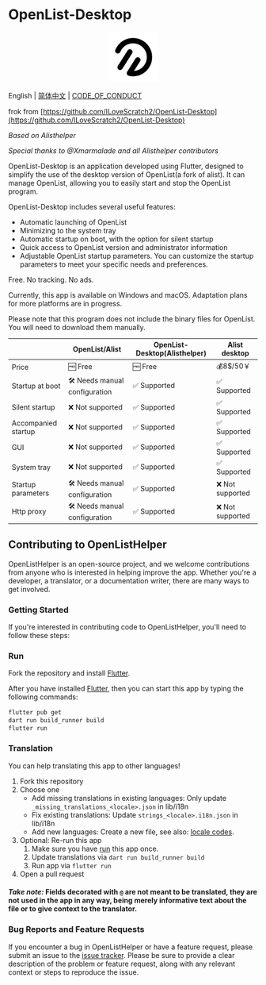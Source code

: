 # OpenList-Desktop

<p align="center">
  <img src="https://raw.githubusercontent.com/OpenListTeam/Logo/refs/heads/main/logo.svg" width="100" height="100">
</p>

English | [简体中文](./README_zh-Hans.md) |  [CODE_OF_CONDUCT](./CODE_OF_CONDUCT.md)

frok from [https://github.com/ILoveScratch2/OpenList-Desktop](https://github.com/ILoveScratch2/OpenList-Desktop)

*Based on Alisthelper*

*Special thanks to @Xmarmalade and all Alisthelper contributors*

OpenList-Desktop is an application developed using Flutter, designed to simplify the use of the desktop version of OpenList(a fork of alist). It can manage OpenList, allowing you to easily start and stop the OpenList program.


OpenList-Desktop includes several useful features:

- Automatic launching of OpenList
- Minimizing to the system tray
- Automatic startup on boot, with the option for silent startup
- Quick access to OpenList version and administrator information
- Adjustable OpenList startup parameters. You can customize the startup parameters to meet your specific needs and preferences.

Free. No tracking. No ads.

Currently, this app is available on Windows and macOS. Adaptation plans for more platforms are in progress.

Please note that this program does not include the binary files for OpenList. You will need to download them manually.

|                     | OpenList/Alist                        | OpenList-Desktop(Alisthelper) | Alist desktop   |
| ------------------- | ---------------------------- | ----------- | --------------- |
| Price               | 🆓 Free                       | 🆓 Free      | 💰8$/50￥         |
| Startup at boot     | 🛠️ Needs manual configuration | ✅ Supported | ✅ Supported     |
| Silent startup      | ❌ Not supported              | ✅ Supported | ✅ Supported     |
| Accompanied startup | ❌ Not supported              | ✅ Supported | ✅ Supported     |
| GUI                 | ❌ Not supported              | ✅ Supported | ✅ Supported     |
| System tray         | ❌ Not supported              | ✅ Supported | ✅ Supported     |
| Startup parameters  | 🛠️ Needs manual configuration | ✅ Supported | ❌ Not supported |
| Http proxy          | 🛠️ Needs manual configuration | ✅ Supported | ❌ Not supported |



## Contributing to OpenListHelper

OpenListHelper is an open-source project, and we welcome contributions from anyone who is interested in helping improve the app. Whether you're a developer, a translator, or a documentation writer, there are many ways to get involved.

### Getting Started

If you're interested in contributing code to OpenListHelper, you'll need to follow these steps:

### Run

Fork the repository and install [Flutter](https://flutter.dev).

After you have installed [Flutter](https://flutter.dev), then you can start this app by typing the following commands:

```shell
flutter pub get
dart run build_runner build
flutter run
```

### Translation

You can help translating this app to other languages!

1. Fork this repository
2. Choose one
   - Add missing translations in existing languages: Only update `_missing_translations_<locale>.json` in lib/i18n
   - Fix existing translations: Update `strings_<locale>.i18n.json` in lib/i18n
   - Add new languages: Create a new file, see also: [locale codes](https://saimana.com/list-of-country-locale-code/).
3. Optional: Re-run this app
   1. Make sure you have [run](#run) this app once.
   2. Update translations via `dart run build_runner build`
   3. Run app via `flutter run`
4. Open a pull request

#### _Take note:_ Fields decorated with `@` are not meant to be translated, they are not used in the app in any way, being merely informative text about the file or to give context to the translator.


### Bug Reports and Feature Requests

If you encounter a bug in OpenListHelper or have a feature request, please submit an issue to the [issue tracker](https://github.com/ILoveScratch2/OpenList-Desktop/issues). Please be sure to provide a clear description of the problem or feature request, along with any relevant context or steps to reproduce the issue.
